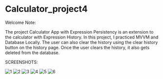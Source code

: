 # Calculator_project4

Welcome Note:

The project Calculator App with Expression Persistency is an extension to the calculator with Expression History. In this project, I practiced MVVM and Database Locally. The user can also clear the history using the clear history button on the history page. Once the user clears the history, it also gets deleted from the database.


SCREENSHOTS:


![1](https://github.com/Aruna777/Calculator_project4/assets/83288504/0382040d-3d25-4f4c-baea-7d5ffb1b6323)
![2](https://github.com/Aruna777/Calculator_project4/assets/83288504/51f6587d-8707-4046-a593-bbd4ca7dde0d)
![3](https://github.com/Aruna777/Calculator_project4/assets/83288504/cf9b0a95-c609-4296-8c94-e78c86df9b87)
![4](https://github.com/Aruna777/Calculator_project4/assets/83288504/fd2e0d19-718e-4c45-9a84-ac064765b0d9)
![5](https://github.com/Aruna777/Calculator_project4/assets/83288504/e573d512-e165-4566-8306-cd4f8c855c0c)
![6](https://github.com/Aruna777/Calculator_project4/assets/83288504/66edb914-6453-4a18-bd2a-1d55e3f8fe03)
